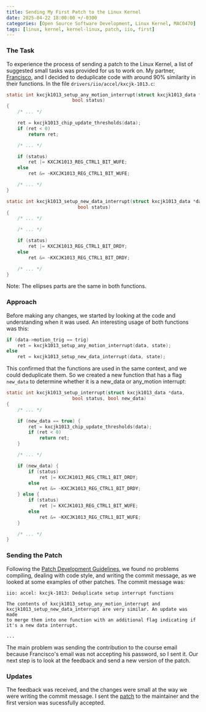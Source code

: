 ```yaml
---
title: Sending My First Patch to the Linux Kernel
date: 2025-04-22 18:00:00 +/-0300
categories: [Open Source Software Development, Linux Kernel, MAC0470]
tags: [linux, kernel, kernel-linux, patch, iio, first]
---
```


### The Task

To experience the process of sending a patch to the Linux Kernel, a list of suggested small tasks was provided for us to work on. My partner, [Francisco](https://xivor.github.io/), and I decided to deduplicate code with around 90% similarity in their functions. In the file `drivers/iio/accel/kxcjk-1013.c`:
```c
static int kxcjk1013_setup_any_motion_interrupt(struct kxcjk1013_data *data,
						bool status)
{
	/* ... */

	ret = kxcjk1013_chip_update_thresholds(data);
	if (ret < 0)
		return ret;

	/* ... */

	if (status)
		ret |= KXCJK1013_REG_CTRL1_BIT_WUFE;
	else
		ret &= ~KXCJK1013_REG_CTRL1_BIT_WUFE;

	/* ... */
}
```
```c
static int kxcjk1013_setup_new_data_interrupt(struct kxcjk1013_data *data,
						  bool status)
{
	/* ... */

	/* ... */

	if (status)
		ret |= KXCJK1013_REG_CTRL1_BIT_DRDY;
	else
		ret &= ~KXCJK1013_REG_CTRL1_BIT_DRDY;

	/* ... */
}
```

Note: The ellipses parts are the same in both functions.

### Approach

Before making any changes, we started by looking at the code and understanding when it was used. An interesting usage of both functions was this:
```c
if (data->motion_trig == trig)
	ret = kxcjk1013_setup_any_motion_interrupt(data, state);
else
	ret = kxcjk1013_setup_new_data_interrupt(data, state);
```

This confirmed that the functions are used in the same context, and we could deduplicate them. So we created a new function that has a flag `new_data` to determine whether it is a new_data or any_motion interrupt:
```c
static int kxcjk1013_setup_interrupt(struct kxcjk1013_data *data,
						bool status, bool new_data)
{
	/* ... */

	if (new_data == true) {
		ret = kxcjk1013_chip_update_thresholds(data);
		if (ret < 0)
			return ret;
	}

	/* ... */

	if (new_data) {
		if (status)
			ret |= KXCJK1013_REG_CTRL1_BIT_DRDY;
		else
			ret &= ~KXCJK1013_REG_CTRL1_BIT_DRDY;
	} else {
		if (status)
			ret |= KXCJK1013_REG_CTRL1_BIT_WUFE;
		else
			ret &= ~KXCJK1013_REG_CTRL1_BIT_WUFE;
	}

	/* ... */
}
```

### Sending the Patch

Following the [Patch Development Guidelines](https://pad.riseup.net/p/MAC0470-patch-development-guidelines-keep), we found no problems compiling, dealing with code style, and writing the commit message, as we looked at some examples of other patches. The commit message was:
```
iio: accel: kxcjk-1013: Deduplicate setup interrupt functions

The contents of kxcjk1013_setup_any_motion_interrupt and
kxcjk1013_setup_new_data_interrupt are very similar. An update was made
to merge them into one function with an additional flag indicating if
it's a new data interrupt.

...
```
The main problem was sending the contribution to the course email because Francisco's email was not accepting his password, so I sent it. Our next step is to look at the feedback and send a new version of the patch.

### Updates

The feedback was received, and the changes were small at the way we were writing the commit message.
I sent the [patch](https://lore.kernel.org/linux-iio/20250426153307.59689da0@jic23-huawei/T/#t) to the maintainer and the first version was sucessfully accepted.